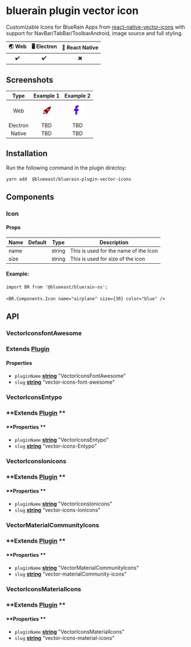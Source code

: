 # bluerain plugin vector icon

Customizable Icons for BlueRain Apps from  [react-native-vector-icons](https://oblador.github.io/react-native-vector-icons/) with support for NavBar/TabBar/ToolbarAndroid, image source and full styling.

| 🌏 Web             | 🖥 Electron        | 📱 React Native    |
| :----------------: | :----------------: | :----------------: |
| ✔️ |   ✔️ | ✖️  |

## Screenshots

|Type    | Example 1             | Example 2       |
| :----------------: | :----------------: | :----------------: |
| Web |![vectoricons](screenshots/title665470849.png)  |![vectoricons](screenshots/title978367726.png) |
| Electron |TBD | TBD |
| Native |TBD | TBD |

## Installation

Run the following command in the plugin directoy:

```shell
yarn add  @blueeast/bluerain-plugin-vector-icons
```

## Components

### Icon

#### **Props**

| Name          | Default  |Type   |Description  |
| ------------- | -------------    |-------------|-------------|
| name|          |string | This is used for the name of the Icon |
| size|          |string | This is used  for size of the icon |

#### **Example:**

```react
import BR from '@blueeast/bluerain-os';

<BR.Components.Icon name="airplane" size={30} color="blue" />
```

## API

<!-- Generated by documentation.js. Update this documentation by updating the source code. -->

### VectorIconsfontAwesome

### **Extends [Plugin](https://blueeast.gitbook.io/bluerain-os/api/api-reference#plugin)**

#### **Properties**

- `pluginName` **[string](https://developer.mozilla.org/en-US/docs/Web/JavaScript/Reference/Global_Objects/String)** "VectorIconsFontAwesome"
- `slug` **[string](https://developer.mozilla.org/en-US/docs/Web/JavaScript/Reference/Global_Objects/String)** "vector-icons-font-awesome"

### VectorIconsEntypo

### **Extends [Plugin](https://blueeast.gitbook.io/bluerain-os/api/api-reference#plugin)  **

#### **Properties    **

- `pluginName` **[string](https://developer.mozilla.org/en-US/docs/Web/JavaScript/Reference/Global_Objects/String)**  "VectorIconsEntypo"
- `slug` **[string](https://developer.mozilla.org/en-US/docs/Web/JavaScript/Reference/Global_Objects/String)** "vector-icons-Entypo"

### VectorIconsIonicons

### **Extends [Plugin](https://blueeast.gitbook.io/bluerain-os/api/api-reference#plugin)   **

#### **Properties  **

- `pluginName` **[string](https://developer.mozilla.org/en-US/docs/Web/JavaScript/Reference/Global_Objects/String)** "VectorIconsIonicons"
- `slug` **[string](https://developer.mozilla.org/en-US/docs/Web/JavaScript/Reference/Global_Objects/String)** "vector-icons-Ionicons"

### VectorMaterialCommunityIcons

### **Extends [Plugin](https://blueeast.gitbook.io/bluerain-os/api/api-reference#plugin)    **

#### **Properties   **

- `pluginName` **[string](https://developer.mozilla.org/en-US/docs/Web/JavaScript/Reference/Global_Objects/String)** "VectorMaterialCommunityIcons"
- `slug` **[string](https://developer.mozilla.org/en-US/docs/Web/JavaScript/Reference/Global_Objects/String)**  "vector-materialCommunity-icons"

### VectorIconsMaterialIcons

### **Extends [Plugin](https://blueeast.gitbook.io/bluerain-os/api/api-reference#plugin)     **

#### **Properties     **

- `pluginName` **[string](https://developer.mozilla.org/en-US/docs/Web/JavaScript/Reference/Global_Objects/String)** "VectorIconsMaterialIcons"
- `slug` **[string](https://developer.mozilla.org/en-US/docs/Web/JavaScript/Reference/Global_Objects/String)**  "vector-icons-material-icons"
